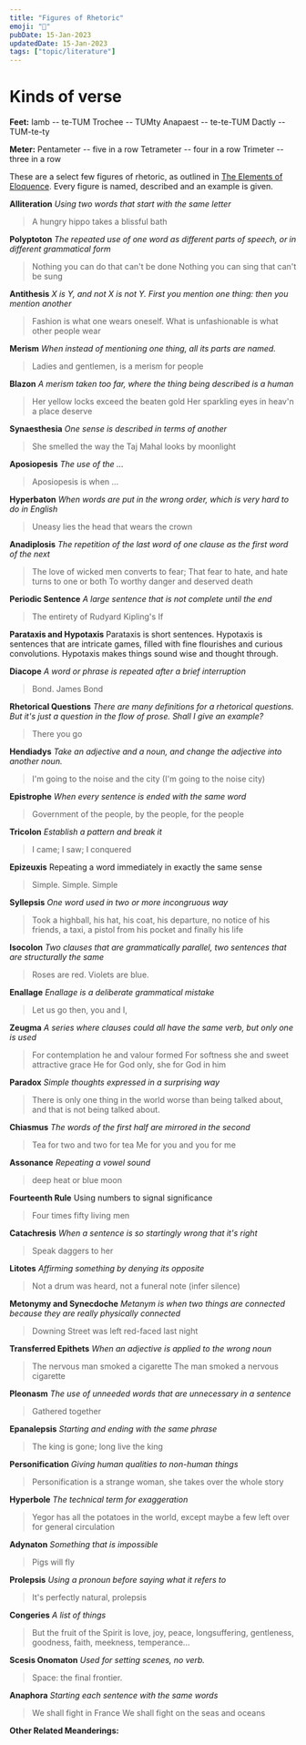 ```yaml
---
title: "Figures of Rhetoric"
emoji: "💬"
pubDate: 15-Jan-2023
updatedDate: 15-Jan-2023
tags: ["topic/literature"]
---
```


# Kinds of verse

**Feet:**
Iamb -- te-TUM
Trochee -- TUMty
Anapaest -- te-te-TUM
Dactly -- TUM-te-ty

**Meter:**
Pentameter -- five in a row
Tetrameter -- four in a row
Trimeter -- three in a row

These are a select few figures of rhetoric, as outlined in [The Elements of Eloquence](https://en.wikipedia.org/wiki/The_Elements_of_Eloquence). Every figure is named, described and an example is given.

**Alliteration**
_Using two words that start with the same letter_
> A hungry hippo takes a blissful bath

**Polyptoton**
*The repeated use of one word as different parts of speech, or in different grammatical form*
>Nothing you can do that can't be done
>Nothing you can sing that can't be sung

**Antithesis**
_X is Y, and not X is not Y. First you mention one thing: then you mention another_
>Fashion is what one wears oneself. What is unfashionable is what other people wear

**Merism**
_When instead of mentioning one thing, all its parts are named._
>Ladies and gentlemen, is a merism for people

**Blazon**
_A merism taken too far, where the thing being described is a human_
>Her yellow locks exceed the beaten gold
>Her sparkling eyes in heav'n a place deserve

**Synaesthesia**
_One sense is described in terms of another_
> She smelled the way the Taj Mahal looks by moonlight

**Aposiopesis**
_The use of the ..._
>Aposiopesis is when ...

**Hyperbaton**
_When words are put in the wrong order, which is very hard to do in English_
>Uneasy lies the head that wears the crown

**Anadiplosis**
_The repetition of the last word of one clause as the first word of the next_
>The love of wicked men converts to fear;
>That fear to hate, and hate turns to one or both
>To worthy danger and deserved death

**Periodic Sentence**
_A large sentence that is not complete until the end_
>The entirety of Rudyard Kipling's If

**Parataxis and Hypotaxis**
Parataxis is short sentences. Hypotaxis is sentences that are intricate games, filled with fine flourishes and curious convolutions. Hypotaxis makes things sound wise and thought through.

**Diacope**
_A word or phrase is repeated after a brief interruption_
>Bond. James Bond

**Rhetorical Questions**
_There are many definitions for a rhetorical questions. But it's just a question in the flow of prose. Shall I give an example?_
>There you go

**Hendiadys**
_Take an adjective and a noun, and change the adjective into another noun._
>I'm going to the noise and the city (I'm going to the noise city)

**Epistrophe**
_When every sentence is ended with the same word_
>Government of the people, by the people, for the people

**Tricolon**
_Establish a pattern and break it_
>I came; I saw; I conquered

**Epizeuxis**
Repeating a word immediately in exactly the same sense
>Simple. Simple. Simple

**Syllepsis**
_One word used in two or more incongruous way_
>Took a highball, his hat, his coat, his departure, no notice of his friends, a taxi, a pistol from his pocket and finally his life

**Isocolon**
_Two clauses that are grammatically parallel, two sentences that are structurally the same_
>Roses are red.
>Violets are blue.

**Enallage**
_Enallage is a deliberate grammatical mistake_
>Let us go then, you and I,

**Zeugma**
_A series where clauses could all have the same verb, but only one is used_
>For contemplation he and valour formed
>For softness she and sweet attractive grace
>He for God only, she for God in him

**Paradox**
_Simple thoughts expressed in a surprising way_
>There is only one thing in the world worse than being talked about, and that is not being talked about.

**Chiasmus**
_The words of the first half are mirrored in the second_
>Tea for two and two for tea
>Me for you and you for me

**Assonance**
_Repeating a vowel sound_
>deep heat or blue moon

**Fourteenth Rule**
Using numbers to signal significance
>Four times fifty living men

**Catachresis**
_When a sentence is so startingly wrong that it's right_
>Speak daggers to her

**Litotes**
_Affirming something by denying its opposite_
>Not a drum was heard, not a funeral note (infer silence)

**Metonymy and Synecdoche**
_Metanym is when two things are connected because they are really physically connected_
>Downing Street was left red-faced last night

**Transferred Epithets**
_When an adjective is applied to the wrong noun_
>The nervous man smoked a cigarette
>The man smoked a nervous cigarette

**Pleonasm**
_The use of unneeded words that are unnecessary in a sentence_
>Gathered together

**Epanalepsis**
_Starting and ending with the same phrase_
>The king is gone; long live the king

**Personification**
_Giving human qualities to non-human things_
>Personification is a strange woman, she takes over the whole story

**Hyperbole**
_The technical term for exaggeration_
>Yegor has all the potatoes in the world, except maybe a few left over for general circulation

**Adynaton**
_Something that is impossible_
>Pigs will fly

**Prolepsis**
_Using a pronoun before saying what it refers to_
>It's perfectly natural, prolepsis

**Congeries**
_A list of things_
>But the fruit of the Spirit is love, joy, peace, longsuffering, gentleness, goodness, faith, meekness, temperance...

**Scesis Onomaton**
_Used for setting scenes, no verb._
>Space: the final frontier.

**Anaphora**
_Starting each sentence with the same words_
>We shall fight in France
>We shall fight on the seas and oceans


**Other Related Meanderings:**

